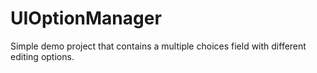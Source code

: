 # UIOptionManager
Simple demo project that contains a multiple choices field with different editing options.
